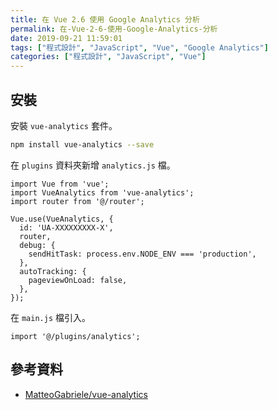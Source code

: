 ```yaml
---
title: 在 Vue 2.6 使用 Google Analytics 分析
permalink: 在-Vue-2-6-使用-Google-Analytics-分析
date: 2019-09-21 11:59:01
tags: ["程式設計", "JavaScript", "Vue", "Google Analytics"]
categories: ["程式設計", "JavaScript", "Vue"]
---
```


## 安裝

安裝 `vue-analytics` 套件。

```BASH
npm install vue-analytics --save
```

在 `plugins` 資料夾新增 `analytics.js` 檔。

```JS
import Vue from 'vue';
import VueAnalytics from 'vue-analytics';
import router from '@/router';

Vue.use(VueAnalytics, {
  id: 'UA-XXXXXXXXX-X',
  router,
  debug: {
    sendHitTask: process.env.NODE_ENV === 'production',
  },
  autoTracking: {
    pageviewOnLoad: false,
  },
});
```

在 `main.js` 檔引入。

```JS
import '@/plugins/analytics';
```

## 參考資料

- [MatteoGabriele/vue-analytics](https://github.com/MatteoGabriele/vue-analytics)
